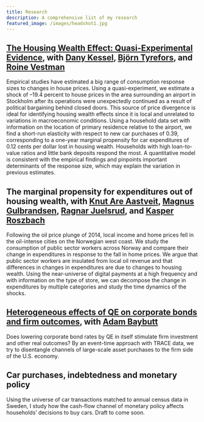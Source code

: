 ```yaml
---
title: Research
description: A comprehensive list of my research
featured_image: /images/headshot1.jpg
---
```




## <a href="https://www.jesperbojeryd.se/papers/DP18034-compressed.pdf" target="_blank">The Housing Wealth Effect: Quasi-Experimental Evidence</a>, with [Dany Kessel](https://sites.google.com/view/dany-kessel-phd-candidate/startsida), [Björn Tyrefors](http://btyrefors.se/), and [Roine Vestman](https://roinevestman.com/)
Empirical studies have estimated a big range of consumption response sizes to changes in house prices. Using a quasi-experiment, we estimate a shock of –19.4 percent to house prices in the area surrounding an airport in Stockholm after its operations were unexpectedly continued as a result of political bargaining behind closed doors. This source of price divergence is ideal for identifying housing wealth effects since it is local and unrelated to variations in macroeconomic conditions. Using a household data set with information on the location of primary residence relative to the airport, we find a short-run elasticity with respect to new car purchases of 0.39, corresponding to a one-year marginal propensity for car expenditures of 0.12 cents per dollar lost in housing wealth. Households with high loan-to-value ratios and little bank deposits respond the most. A quantitative model is consistent with the empirical findings and pinpoints important determinants of the response size, which may explain the variation in previous estimates.

## The marginal propensity for expenditures out of housing wealth, with [Knut Are Aastveit](https://www.norges-bank.no/en/topics/Research/economists/Aastveit-Knut-Are/), [Magnus Gulbrandsen](https://www.norges-bank.no/en/topics/Research/economists/gulbrandsen-magnus/), [Ragnar Juelsrud](https://www.norges-bank.no/en/topics/Research/economists/juelsrud-ragnar/), and [Kasper Roszbach](https://sites.google.com/view/kasperroszbach)
Following the oil price plunge of 2014, local income and home prices fell in the oil-intense cities on the Norwegian west coast. We study the consumption of public sector workers across Norway and compare their change in expenditures in response to the fall in home prices. We argue that public sector workers are insulated from local oil revenue and that differences in changes in expenditures are due to changes to housing wealth. Using the near-universe of digital payments at a high frequency and with information on the type of store, we can decompose the change in expenditures by multiple categories and study the time dynamics of the shocks.

## [Heterogeneous effects of QE on corporate bonds and firm outcomes](http://www.adambaybutt.org/uploads/1/2/4/9/124972193/baybutt_bojeryd-2021-qe_and_firms.pdf), with [Adam Baybutt](http://www.adambaybutt.org/)
Does lowering corporate bond rates by QE in itself stimulate firm investment and other real outcomes? By an event-time approach with TRACE data, we try to disentangle channels of large-scale asset purchases to the firm side of the U.S. economy.

## Car purchases, indebtedness and monetary policy
Using the universe of car transactions matched to annual census data in Sweden, I study how the cash-flow channel of monetary policy affects households’ decisions to buy cars. Draft to come soon.

<!--- 
## How environmental tax policy influences car purchases, with [Björn Tyrefors](https://www.ifn.se/forskare/ifn-forskare/bjorn-tyrefors/) and [Roine Vestman](https://roinevestman.com/)
The Swedish government has over the late 2010s and early 2020s used the bonus-malus system to encourage the purchases of fuel-efficient cars. The cutoffs are adjusted from time to time and was in 2022 overnight abruptly in-part abolished. In the Swedish motor vehicle registry we observe day-by-day transactions of each car, and we use this to analyze how car buyers respond to these changes and their environmental impact, and how buyers substitute between used, new, and different fuel-efficient cars. We also study the welfare transfer between different types of buyers, induced by the price sorting of fuel efficiency.
--->
